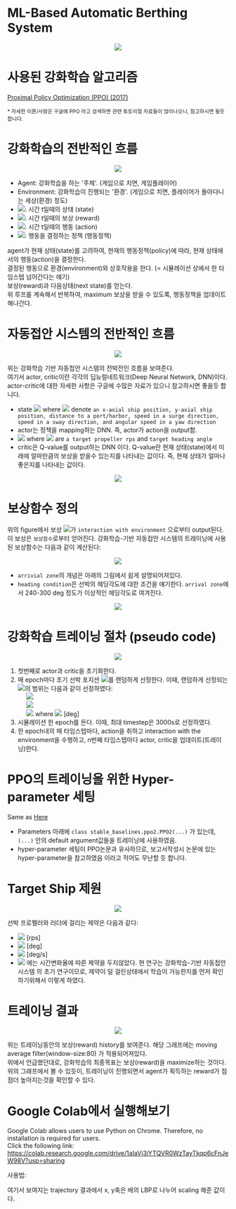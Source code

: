 # ML-Based Automatic Berthing System

<p align="center">
  <img src="imgs/berthing_trajectory_03.png"/>
</p>

# 사용된 강화학습 알고리즘
[Proximal Policy Optimization (PPO) (2017)](https://arxiv.org/abs/1707.06347) <br>

<small>* 자세한 이론/사항은 구글에 PPO 라고 검색하면 관련 튜토리얼 자료들이 많이나오니, 참고하시면 될듯합니다.</small>

# 강화학습의 전반적인 흐름
<p align="center">
  <img src="imgs/RL-flow2.png"/>
</p>

- Agent: 강화학습을 하는 '주체'. (게임으로 치면, 게임플레이어)
- Environment: 강화학습이 진행되는 '환경'. (게임으로 치면, 플레이어가 돌아다니는 세상(환경) 정도)
- <img src="https://render.githubusercontent.com/render/math?math=s_t">: 시간 t일때의 상태 (state)
- <img src="https://render.githubusercontent.com/render/math?math=r_t">: 시간 t일때의 보상 (reward)
- <img src="https://render.githubusercontent.com/render/math?math=a_t">: 시간 t일때의 행동 (action)
- <img src="https://render.githubusercontent.com/render/math?math=\pi">: 행동을 결정하는 정책 (행동정책)

agent가 현재 상태(state)를 고려하여, 현재의 행동정책(policy)에 따라, 현재 상태에서의 행동(action)을 결정한다.<br>
결정된 행동으로 환경(environment)와 상호작용을 한다. (= 시뮬레이션 상에서 한 타임스텝 넘어간다는 얘기)<br>
보상(reward)과 다음상태(next state)를 얻는다.<br>
위 루프를 계속해서 반복하여, maximum 보상을 받을 수 있도록, 행동정책을 업데이트 해나간다.<br>

# 자동접안 시스템의 전반적인 흐름
<p align="center">
  <img src="imgs/RL_overall_flow2.png"/>
</p>
위는 강화학습 기반 자동접안 시스템의 전박전인 흐름을 보여준다.<br>
여기서 actor, critic이란 각각의 딥뉴럴네트워크(Deep Neural Network, DNN)이다. actor-critic에 대한 자세한 사항은 구글에 수많은 자료가 있으니 참고하시면 좋을듯 합니다.<br>

- state <img src="https://render.githubusercontent.com/render/math?math=s_t=\{x, y, d, u, v, r, \psi\}"> where <img src="https://render.githubusercontent.com/render/math?math=x, y, d, u, v, r, \psi"> denote `an x-axial ship position, y-axial ship position, distance to a port/harbor, speed in a surge direction, speed in a sway direction, and angular speed in a yaw direction`
- actor는 정책을 mapping하는 DNN. 즉, actor가 action을 output함. 
- <img src="https://render.githubusercontent.com/render/math?math=a_t=\{n, \psi\}"> where <img src="https://render.githubusercontent.com/render/math?math=n, \psi"> are `a target propeller rps` and `target heading angle`
- critic은 Q-value를 output하는 DNN 이다. Q-value란 현재 상태(state)에서 미래에 얼마만큼의 보상을 받을수 있는지를 나타내는 값이다. 즉, 현재 상태가 얼마나 좋은지를 나타내는 값이다.

<p align="center">
  <img src="imgs/s_t.png"/>
</p>


# 보상함수 정의
위의 figure에서 보상 <img src="https://render.githubusercontent.com/render/math?math=r_t">가 `interaction with environment` 으로부터 output된다. 이 보상은 `보상함수`로부터 얻어진다. 강화학습-기반 자동접안 시스템의 트레이닝에 사용된 보상함수는 다음과 같이 계산된다: <br>

<p align="center">
  <img src="imgs/reward_function2.png"/>
</p>

- `arrivial zone`의 개념은 아래의 그림에서 쉽게 설명되어져있다.
- `heading condition`은 선박의 헤딩각도에 대한 조건을 얘기한다. `arrival zone`에서 240-300 deg 정도가 이상적인 헤딩각도로 여겨진다.

<p align="center">
  <img src="imgs/arrival_zone.png"/>
</p>


# 강화학습 트레이닝 절차 (pseudo code)

<p align="center">
  <img src="imgs/training_procedure.png"/>
</p>

1. 첫번째로 actor과 critic을 초기화한다.
2. 매 epoch마다 초기 선박 포지션 <img src="https://render.githubusercontent.com/render/math?math=\{x,y,\psi\}">를 랜덤하게 선정한다. 이때, 랜덤하게 선정되는 <img src="https://render.githubusercontent.com/render/math?math=\{x,y,\psi\}">의 범위는 다음과 같이 선정하였다: <br>
&nbsp;&nbsp;&nbsp;&nbsp; <img src="https://render.githubusercontent.com/render/math?math=7 \leq x/LBP \leq 12"> <br>
&nbsp;&nbsp;&nbsp;&nbsp; <img src="https://render.githubusercontent.com/render/math?math=2 \leq y/LBP \leq 9"> <br>
&nbsp;&nbsp;&nbsp;&nbsp; <img src="https://render.githubusercontent.com/render/math?math=\psi \pm \epsilon"> where <img src="https://render.githubusercontent.com/render/math?math=0 \leq \epsilon \leq 15"> [deg] <br>
3. 시뮬레이션 한 epoch를 돈다. 이때, 최대 timestep은 3000s로 선정하였다.
4. 한 epoch내의 매 타임스텝마다, action을 취하고 interaction with the environment을 수행하고, *n*번째 타임스텝마다 actor, critic을 업데이트(트레이닝)한다.

# PPO의 트레이닝을 위한 Hyper-parameter 세팅
Same as [Here](https://stable-baselines.readthedocs.io/en/master/modules/ppo2.html)
- Parameters 아래에 `class stable_baselines.ppo2.PPO2(...)` 가 있는데, `(...)` 안의 default argument값들을 트레이닝에 사용하였음.
- hyper-parameter 세팅이 PPO논문과 유사하므로, 보고서작성시 논문에 있는 hyper-parameter을 참고하였음 이라고 적어도 무난할 듯 합니다.

# Target Ship 제원
<p align="center">
  <img src="imgs/ship_property.png"/>
</p>

선박 프로펠러와 러더에 걸리는 제약은 다음과 같다: <br>
- <img src="https://render.githubusercontent.com/render/math?math=-1 \leq n \leq +1">  [rps]
- <img src="https://render.githubusercontent.com/render/math?math=-35 \leq \psi \leq +35"> [deg]
- <img src="https://render.githubusercontent.com/render/math?math=0 \leq |\frac{d\psi}{dt}|\leq 3"> [deg/s]
- <img src="https://render.githubusercontent.com/render/math?math=n"> 에는 시간변화율에 따른 제약을 두지않았다. 현 연구는 강화학습-기반 자동접안시스템 의 초기 연구이므로, 제약이 덜 걸린상태에서 학습이 가능한지를 먼저 확인하기위해서 이렇게 하였다.

# 트레이닝 결과
<p align="center">
  <img src="imgs/reward_hist.png"/>
</p>
위는 트레이닝동안의 보상(reward) history를 보여준다. 해당 그래프에는 moving average filter(window-size:80) 가 적용되어져있다.  <br>
위에서 언급했던대로, 강화학습의 최종목표는 보상(reward)을 maximize하는 것이다. 위의 그래프에서 볼 수 있듯이, 트레이닝이 진행되면서 agent가 획득하는 reward가 점점더 높아지는것을 확인할 수 있다.

# Google Colab에서 실행해보기
Google Colab allows users to use Python on Chrome. Therefore, no installation is required for users.<br>
Click the following link: https://colab.research.google.com/drive/1aIaVj3iYTQVR0WzTayTkqp6cFnJeW98V?usp=sharing

사용법:

여기서 보여지는 trajectory 결과에서 x, y축은 배의 LBP로 나누어 scaling 해준 값이다.
